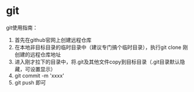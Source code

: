 # git
git使用指南：
1. 首先在github官网上创建远程仓库
2. 在本地非目标目录的临时目录中（建议专门搞个临时目录），执行git clone 刚创建的远程仓库地址
3. 进入刚才拉下的目录中，将.git及其他文件copy到目标目录（.git目录默认隐藏，可设置显示）
4. git commit -m 'xxxx'
5. git push
即可
